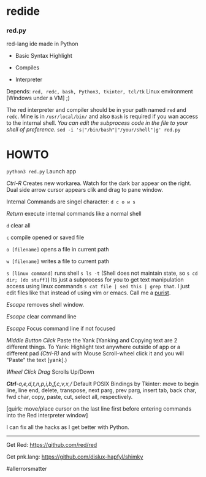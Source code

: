 # redide

### red.py

red-lang ide made in Python

- Basic Syntax Highlight

- Compiles

- Interpreter

Depends: `red, redc, bash, Python3, tkinter, tcl/tk` Linux environment [Windows under a VM] ;)

The red interpreter and compiler should be in your path named `red` and `redc`. Mine is in `/usr/local/bin/` and also `Bash` is required if you wan access to the internal shell. *You can edit the subprocess code in the file to your shell of preference.* `sed -i 's|"/bin/bash"|"/your/shell"|g' red.py`

# HOWTO

`python3 red.py` Launch app

*Ctrl-R* Creates new workarea. Watch for the dark bar appear on the right. Dual side arrow cursor appears clik and drag to pane window.

Internal Commands are singel character:  `d c o w s` 

*Return* execute internal commands like a normal shell

`d` clear all

`c` compile opened or saved file

`o [filename]` opens a file in current path

`w [filename]` writes a file to current path

`s [linux command]` runs shell `s ls -t` (Shell does not maintain state, so `s cd dir; [do stuff]`) Its just a subprocess for you to get text manipulation access using linux commands `s cat file | sed this | grep that`. I just edit files like that instead of using vim or emacs. Call me a [purist](https://adamdrake.com/command-line-tools-can-be-235x-faster-than-your-hadoop-cluster.html).

*Escape* removes shell window. 


*Escape* clear command line 

*Escape* Focus command line if not focused

*Middle Button Click* Paste the Yank [Yanking and Copying text are 2 different things. To Yank: Highlight text anywhere outside of app or a different pad *(Ctrl-R)* and with Mouse Scroll-wheel click it and you will "Paste" the text [yank].)

*Wheel Click Drag* Scrolls Up/Down

_**Ctrl**-a,e,d,t,n,p,i,b,f,c,v,x,/_ Default POSIX Bindings by Tkinter: move to begin line, line end, delete, transpose, next parg, prev parg, insert tab, back char, fwd char, copy, paste, cut, select all, respectively.

[quirk: move/place cursor on the last line first before entering commands into the Red interpreter window]

I can fix all the hacks as I get better with Python.

---

Get Red: https://github.com/red/red

Get pnk.lang: https://github.com/dislux-hapfyl/shimky

#allerrorsmatter
